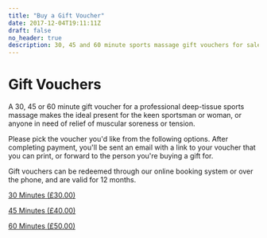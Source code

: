 ```yaml
---
title: "Buy a Gift Voucher"
date: 2017-12-04T19:11:11Z
draft: false
no_header: true
description: 30, 45 and 60 minute sports massage gift vouchers for sale.
---
```


<div class="jumbotron">
  <h1 class="display-3">Gift Vouchers</h1>
  <p class="lead">A 30, 45 or 60 minute gift voucher for a professional deep-tissue sports massage makes the ideal present for the keen sportsman or woman, or anyone in need of relief of muscular soreness or tension.<p>
</div>

Please pick the voucher you'd like from the following options.  After completing payment, you'll be sent an email with a link to your voucher that you can print, or forward to the person you're buying a gift for.

Gift vouchers can be redeemed through our online booking system or over the phone, and are valid for 12 months.

<a class="btn btn-primary" href="https://app.acuityscheduling.com/catalog.php?owner=14767332&action=addCart&clear=1&id=548607" role="button">30 Minutes (&pound;30.00)</a>

<a class="btn btn-primary" href="https://app.acuityscheduling.com/catalog.php?owner=14767332&action=addCart&clear=1&id=548609" role="button">45 Minutes (&pound;40.00)</a>

<a class="btn btn-primary" href="https://app.acuityscheduling.com/catalog.php?owner=14767332&action=addCart&clear=1&id=548610" role="button">60 Minutes (&pound;50.00)</a>

